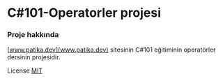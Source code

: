 # C#101-Operatorler projesi

### Proje hakkında

[www.patika.dev](www.patika.dev) sitesinin C#101 eğitiminin operatörler dersinin projesidir.

License
[MIT](https://choosealicense.com/licenses/mit/)
